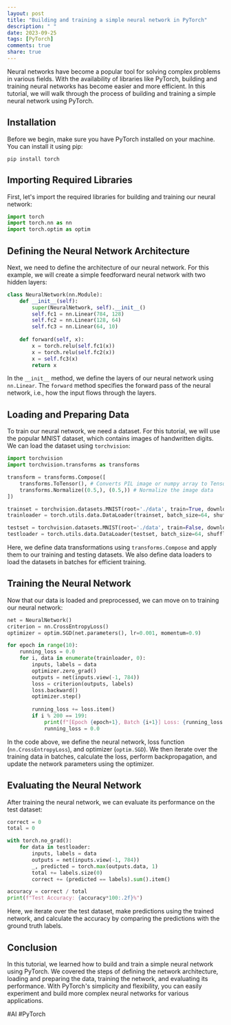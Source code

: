 ```yaml
---
layout: post
title: "Building and training a simple neural network in PyTorch"
description: " "
date: 2023-09-25
tags: [PyTorch]
comments: true
share: true
---
```


Neural networks have become a popular tool for solving complex problems in various fields. With the availability of libraries like PyTorch, building and training neural networks has become easier and more efficient. In this tutorial, we will walk through the process of building and training a simple neural network using PyTorch.

## Installation
Before we begin, make sure you have PyTorch installed on your machine. You can install it using pip:

```shell
pip install torch
```

## Importing Required Libraries
First, let's import the required libraries for building and training our neural network:

```python
import torch
import torch.nn as nn
import torch.optim as optim
```

## Defining the Neural Network Architecture
Next, we need to define the architecture of our neural network. For this example, we will create a simple feedforward neural network with two hidden layers:

```python
class NeuralNetwork(nn.Module):
    def __init__(self):
        super(NeuralNetwork, self).__init__()
        self.fc1 = nn.Linear(784, 128)
        self.fc2 = nn.Linear(128, 64)
        self.fc3 = nn.Linear(64, 10)
    
    def forward(self, x):
        x = torch.relu(self.fc1(x))
        x = torch.relu(self.fc2(x))
        x = self.fc3(x)
        return x
```

In the `__init__` method, we define the layers of our neural network using `nn.Linear`. The `forward` method specifies the forward pass of the neural network, i.e., how the input flows through the layers.

## Loading and Preparing Data
To train our neural network, we need a dataset. For this tutorial, we will use the popular MNIST dataset, which contains images of handwritten digits. We can load the dataset using `torchvision`:

```python
import torchvision
import torchvision.transforms as transforms

transform = transforms.Compose([
    transforms.ToTensor(), # Converts PIL image or numpy array to Tensor
    transforms.Normalize((0.5,), (0.5,)) # Normalize the image data
])

trainset = torchvision.datasets.MNIST(root='./data', train=True, download=True, transform=transform)
trainloader = torch.utils.data.DataLoader(trainset, batch_size=64, shuffle=True)

testset = torchvision.datasets.MNIST(root='./data', train=False, download=True, transform=transform)
testloader = torch.utils.data.DataLoader(testset, batch_size=64, shuffle=False)
```

Here, we define data transformations using `transforms.Compose` and apply them to our training and testing datasets. We also define data loaders to load the datasets in batches for efficient training.

## Training the Neural Network
Now that our data is loaded and preprocessed, we can move on to training our neural network:

```python
net = NeuralNetwork()
criterion = nn.CrossEntropyLoss()
optimizer = optim.SGD(net.parameters(), lr=0.001, momentum=0.9)

for epoch in range(10):
    running_loss = 0.0
    for i, data in enumerate(trainloader, 0):
        inputs, labels = data
        optimizer.zero_grad()
        outputs = net(inputs.view(-1, 784))
        loss = criterion(outputs, labels)
        loss.backward()
        optimizer.step()
        
        running_loss += loss.item()
        if i % 200 == 199:
            print(f"[Epoch {epoch+1}, Batch {i+1}] Loss: {running_loss / 200:.3f}")
            running_loss = 0.0
```

In the code above, we define the neural network, loss function (`nn.CrossEntropyLoss`), and optimizer (`optim.SGD`). We then iterate over the training data in batches, calculate the loss, perform backpropagation, and update the network parameters using the optimizer.

## Evaluating the Neural Network
After training the neural network, we can evaluate its performance on the test dataset:

```python
correct = 0
total = 0

with torch.no_grad():
    for data in testloader:
        inputs, labels = data
        outputs = net(inputs.view(-1, 784))
        _, predicted = torch.max(outputs.data, 1)
        total += labels.size(0)
        correct += (predicted == labels).sum().item()

accuracy = correct / total
print(f"Test Accuracy: {accuracy*100:.2f}%")
```

Here, we iterate over the test dataset, make predictions using the trained network, and calculate the accuracy by comparing the predictions with the ground truth labels.

## Conclusion
In this tutorial, we learned how to build and train a simple neural network using PyTorch. We covered the steps of defining the network architecture, loading and preparing the data, training the network, and evaluating its performance. With PyTorch's simplicity and flexibility, you can easily experiment and build more complex neural networks for various applications.

#AI #PyTorch